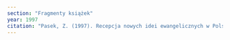 ```yaml
---
section: "Fragmenty książek"
year: 1997
citation: "Pasek, Z. (1997). Recepcja nowych idei ewangelicznych w Polsce. Studia Religiologica, 30, 101-112."
---
```

